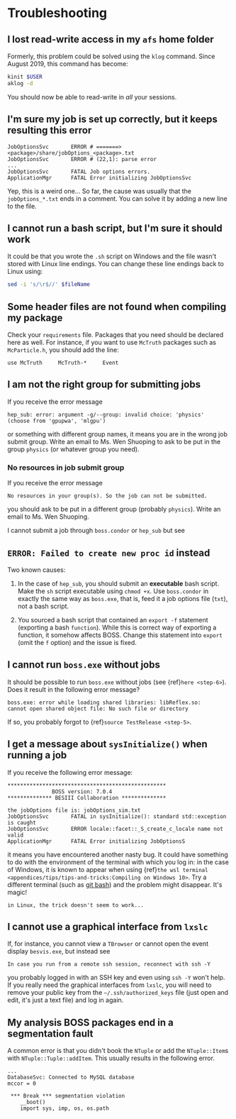 <!-- cspell:ignore aklog besvis kinit klog mccor mlgpu Shuoping -->

<!-- Known issues and some solutions. -->

# Troubleshooting

## I lost read-write access in my `afs` home folder

Formerly, this problem could be solved using the `klog` command. Since August
2019, this command has become:

```bash
kinit $USER
aklog -d
```

You should now be able to read-write in _all_ your sessions.

## I'm sure my job is set up correctly, but it keeps resulting this error

```text
JobOptionsSvc       ERROR # =======> <package>/share/jobOptions_<package>.txt
JobOptionsSvc       ERROR # (22,1): parse error
...
JobOptionsSvc       FATAL Job options errors.
ApplicationMgr      FATAL Error initializing JobOptionsSvc
```

Yep, this is a weird one... So far, the cause was usually that the
`jobOptions_*.txt` ends in a comment. You can solve it by adding a new line to
the file.

## I cannot run a bash script, but I'm sure it should work

It could be that you wrote the `.sh` script on Windows and the file wasn't
stored with Linux line endings. You can change these line endings back to Linux
using:

```bash
sed -i 's/\r$//' $fileName
```

## Some header files are not found when compiling my package

Check your `requirements` file. Packages that you need should be declared here
as well. For instance, if you want to use `McTruth` packages such as
`McParticle.h`, you should add the line:

```text
use McTruth     McTruth-*     Event
```

## I am not the right group for submitting jobs

If you receive the error message

```text
hep_sub: error: argument -g/--group: invalid choice: 'physics'
(choose from 'gpupwa', 'mlgpu')
```

or something with different group names, it means you are in the wrong job
submit group. Write an email to Ms. Wen Shuoping to ask to be put in the group
`physics` (or whatever group you need).

### No resources in job submit group

If you receive the error message

```text
No resources in your group(s). So the job can not be submitted.
```

you should ask to be put in a different group (probably `physics`). Write an
email to Ms. Wen Shuoping.

I cannot submit a job through `boss.condor` or `hep_sub` but see

## `ERROR: Failed to create new proc id` instead

Two known causes:

1. In the case of `hep_sub`, you should submit an **executable** bash script.
   Make the `sh` script executable using `chmod +x`. Use `boss.condor` in
   exactly the same way as `boss.exe`, that is, feed it a job options file
   (`txt`), not a bash script.

2. You sourced a bash script that contained an `export -f` statement (exporting
   a bash `function`). While this is correct way of exporting a function, it
   somehow affects BOSS. Change this statement into `export` (omit the `f`
   option) and the issue is fixed.

## I cannot run `boss.exe` without jobs

It should be possible to run `boss.exe` without jobs (see
{ref}`here <step-6>`). Does it result in the following error message?

```text
boss.exe: error while loading shared libraries: libReflex.so:
cannot open shared object file: No such file or directory
```

If so, you probably forgot to {ref}`source TestRelease <step-5>`.

## I get a message about `sysInitialize()` when running a job

If you receive the following error message:

```text
**************************************************
              BOSS version: 7.0.4
************** BESIII Collaboration **************

the jobOptions file is: jobOptions_sim.txt
JobOptionsSvc       FATAL in sysInitialize(): standard std::exception is caught
JobOptionsSvc       ERROR locale::facet::_S_create_c_locale name not valid
ApplicationMgr      FATAL Error initializing JobOptionsS
```

it means you have encountered another nasty bug. It could have something to do
with the environment of the terminal with which you log in: in the case of
Windows, it is known to appear when using
{ref}`the wsl terminal <appendices/tips/tips-and-tricks:Compiling on Windows 10>`.
Try a different terminal (such as [git bash](https://gitforwindows.org)) and
the problem might disappear. It's magic!

```{note}
in Linux, the trick doesn't seem to work...
```

## I cannot use a graphical interface from `lxslc`

If, for instance, you cannot view a `TBrowser` or cannot open the event display
`besvis.exe`, but instead see

```text
In case you run from a remote ssh session, reconnect with ssh -Y
```

you probably logged in with an SSH key and even using `ssh -Y` won't help. If
you really need the graphical interfaces from `lxslc`, you will need to remove
your public key from the `~/.ssh/authorized_keys` file (just open and edit,
it's just a text file) and log in again.

## My analysis BOSS packages end in a segmentation fault

A common error is that you didn't book the `NTuple` or add the `NTuple::Item`s
with `NTuple::Tuple::addItem`. This usually results in the following error.

```text
...
DatabaseSvc: Connected to MySQL database
mccor = 0

 *** Break *** segmentation violation
    __boot()
    import sys, imp, os, os.path
```

